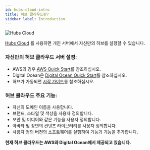 ```yaml
---
id: hubs-cloud-intro
title: 허브 클라우드란?
sidebar_label: Introduction
---
```


![Hubs Cloud](../website/static/img/hubs-cloud-logo.jpeg)

[Hubs Cloud](https://hubs.mozilla.com/cloud) 를 사용하면 개인 서버에서 자신만의 허브를 실행할 수 있습니다.

### 자신만의 허브 클라우드 서버 설정:
- AWS의 경우 [AWS Quick Start](hubs-cloud-aws-quick-start.md)를 참조하십시오.
- Digital Ocean은 [Digital Ocean Quick Start](hubs-cloud-do-quick-start.md)를 참조하십시오.
- 허브가 가동되면 [시작 가이드](hubs-cloud-getting-started.md)를 참조하십시오.

### 허브 클라우드 주요 기능:

- 자신의 도메인 이름을 사용합니다.
- 브랜드, 스타일 및 색상을 사용자 정의합니다.
- 보안 및 미디어와 같은 기능을 사용자 정의합니다.
- 아바타 및 장면의 컨텐츠 라이브러리를 사용자 정의합니다.
- 사용자 정의 버전의 소프트웨어를 실행하여 기능과 기능을 추가합니다.

**현재 허브 클라우드는 AWS와 Digital Ocean에서 제공되고 있습니다.**